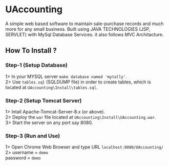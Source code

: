 # UAccounting
A simple web based software to maintain sale-purchase records and much more for any small business.
Built using JAVA TECHNOLOGIES (JSP, SERVLET) with MySql Database Services.
it also follows MVC Architacture.

## How To Install ?

### Step-1 (Setup Database)
1> In your MYSQL server `make database named 'mytally'`.<br>
2> Use `tables.sql` (SQLDUMP file) in order to create tables, which is located at ` UAccounting\Install\tables.sql `.


### Step-2 (Setup Tomcat Server)
1> Intall Apache-Tomcat-Server-8.x (or above).<br>
2> Deploy the `war` file located at ` UAccounting\Install\UAccounting.war `.<br>
3> Start the server on any port say 8080.

### Step-3 (Run and Use)
1> Open Chrome Web Browser and type URL `localhost:8080/UAccounting/`<br>
2> username = `demo`<br>
   password = `demo`
   

